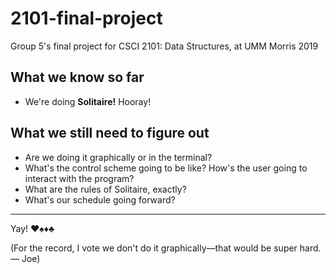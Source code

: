 # 2101-final-project

Group 5's final project for CSCI 2101: Data Structures, at UMM Morris 2019

## What we know so far

 - We're doing **Solitaire!** Hooray!

## What we still need to figure out

 - Are we doing it graphically or in the terminal?
 - What's the control scheme going to be like? How's the user going to
   interact with the program?
 - What are the rules of Solitaire, exactly?
 - What's our schedule going forward?

------------

Yay! ♥️♠️♦️♣️

(For the record, I vote we don't do it graphically—that would be super hard.
 — Joe)
